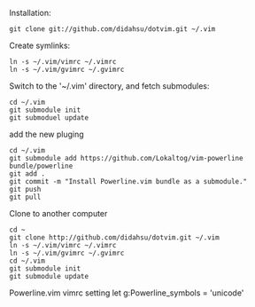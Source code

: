 Installation:

	git clone git://github.com/didahsu/dotvim.git ~/.vim
	
Create symlinks:
	
	ln -s ~/.vim/vimrc ~/.vimrc
	ln -s ~/.vim/gvimrc ~/.gvimrc

Switch to the '~/.vim' directory, and fetch submodules:
	
	cd ~/.vim
	git submodule init
	git submoduel update

add the new pluging

	cd ~/.vim
	git submodule add https://github.com/Lokaltog/vim-powerline bundle/powerline
	git add . 
	git commit -m "Install Powerline.vim bundle as a submodule."
	git push
	git pull

Clone to another computer
	
	cd ~
	git clone http://github.com/didahsu/dotvim.git ~/.vim
	ln -s ~/.vim/vimrc ~/.vimrc
	ln -s ~/.vim/gvimrc ~/.gvimrc
	cd ~/.vim
	git submodule init
	git submodule update

Powerline.vim vimrc setting
	let g:Powerline_symbols = 'unicode'
